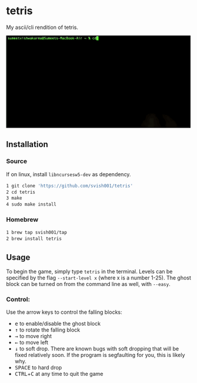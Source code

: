 # tetris
My ascii/cli rendition of tetris.

<img src=docs/game.gif width=500px>

## Installation

### Source
If on linux, install `libncursesw5-dev` as dependency.

```bash
1 git clone 'https://github.com/svish001/tetris'
2 cd tetris
3 make
4 sudo make install
```
### Homebrew
```bash
1 brew tap svish001/tap
2 brew install tetris
```

## Usage 

To begin the game, simply type `tetris` in the terminal. Levels can be specified by the flag `--start-level x` (where x is a number 1-25). The ghost block can be turned on from the command line as well, with `--easy`.

### Control:
Use the arrow keys to control the falling blocks:  
- <kbd>e</kbd> to enable/disable the ghost block
- <kbd>↑</kbd> to rotate the falling block
- <kbd>→</kbd> to move right
- <kbd>←</kbd> to move left
- <kbd>↓</kbd> to soft drop. There are known bugs with soft dropping that will be fixed relatively soon. If the program is segfaulting for you, this is likely why.
- <kbd>SPACE</kbd> to hard drop
- <kbd>CTRL</kbd>+<kbd>C</kbd> at any time to quit the game
